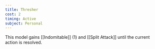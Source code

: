 ```yaml
---
title: Thresher
cost: 2
timing: Active
subject: Personal
---
```

This model gains [[Indomitable]] (1) and [[Split Attack]] until the current action is resolved.